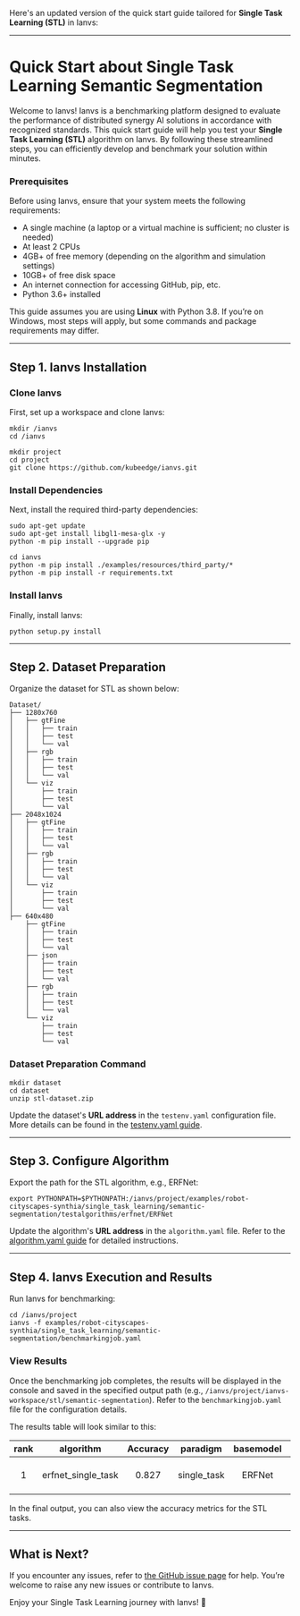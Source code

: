 Here's an updated version of the quick start guide tailored for **Single Task Learning (STL)** in Ianvs:

---

# Quick Start about Single Task Learning Semantic Segmentation

Welcome to Ianvs! Ianvs is a benchmarking platform designed to evaluate the performance of distributed synergy AI solutions in accordance with recognized standards. This quick start guide will help you test your **Single Task Learning (STL)** algorithm on Ianvs. By following these streamlined steps, you can efficiently develop and benchmark your solution within minutes.

### **Prerequisites**
Before using Ianvs, ensure that your system meets the following requirements:
- A single machine (a laptop or a virtual machine is sufficient; no cluster is needed)
- At least 2 CPUs
- 4GB+ of free memory (depending on the algorithm and simulation settings)
- 10GB+ of free disk space
- An internet connection for accessing GitHub, pip, etc.
- Python 3.6+ installed

This guide assumes you are using **Linux** with Python 3.8. If you’re on Windows, most steps will apply, but some commands and package requirements may differ.

---

## Step 1. Ianvs Installation

### Clone Ianvs
First, set up a workspace and clone Ianvs:
```shell
mkdir /ianvs
cd /ianvs

mkdir project
cd project
git clone https://github.com/kubeedge/ianvs.git
```

### Install Dependencies
Next, install the required third-party dependencies:
```shell
sudo apt-get update
sudo apt-get install libgl1-mesa-glx -y
python -m pip install --upgrade pip

cd ianvs
python -m pip install ./examples/resources/third_party/*
python -m pip install -r requirements.txt
```

### Install Ianvs
Finally, install Ianvs:
```shell
python setup.py install
```

---

## Step 2. Dataset Preparation

Organize the dataset for STL as shown below:

```plaintext
Dataset/
├── 1280x760
│   ├── gtFine
│   │   ├── train
│   │   ├── test
│   │   └── val
│   ├── rgb
│   │   ├── train
│   │   ├── test
│   │   └── val
│   └── viz
│       ├── train
│       ├── test
│       └── val
├── 2048x1024
│   ├── gtFine
│   │   ├── train
│   │   ├── test
│   │   └── val
│   ├── rgb
│   │   ├── train
│   │   ├── test
│   │   └── val
│   └── viz
│       ├── train
│       ├── test
│       └── val
├── 640x480
    ├── gtFine
    │   ├── train
    │   ├── test
    │   └── val
    ├── json
    │   ├── train
    │   ├── test
    │   └── val
    ├── rgb
    │   ├── train
    │   ├── test
    │   └── val
    └── viz
        ├── train
        ├── test
        └── val
```

### Dataset Preparation Command
```shell
mkdir dataset
cd dataset
unzip stl-dataset.zip
```

Update the dataset's **URL address** in the `testenv.yaml` configuration file. More details can be found in the [testenv.yaml guide](https://ianvs.readthedocs.io/en/latest/guides/how-to-test-algorithms.html#step-1-test-environment-preparation).

---

## Step 3. Configure Algorithm

Export the path for the STL algorithm, e.g., ERFNet:
```shell
export PYTHONPATH=$PYTHONPATH:/ianvs/project/examples/robot-cityscapes-synthia/single_task_learning/semantic-segmentation/testalgorithms/erfnet/ERFNet
```

Update the algorithm's **URL address** in the `algorithm.yaml` file. Refer to the [algorithm.yaml guide](https://ianvs.readthedocs.io/en/latest/guides/how-to-test-algorithms.html#step-1-test-environment-preparation) for detailed instructions.

---

## Step 4. Ianvs Execution and Results

Run Ianvs for benchmarking:
```shell
cd /ianvs/project
ianvs -f examples/robot-cityscapes-synthia/single_task_learning/semantic-segmentation/benchmarkingjob.yaml
```

### View Results
Once the benchmarking job completes, the results will be displayed in the console and saved in the specified output path (e.g., `/ianvs/project/ianvs-workspace/stl/semantic-segmentation`). Refer to the `benchmarkingjob.yaml` file for the configuration details.

The results table will look similar to this:

| rank |       algorithm       |   Accuracy   | paradigm  | basemodel | learning_rate | epochs |   dataset_origin   |         time        |                              url                              |
|:----:|:---------------------:|:------------:|:---------:|:---------:|:-------------:|:------:|:------------------:|:-------------------:|:------------------------------------------------------------:|
|  1   | erfnet_single_task    |     0.827    | single_task | ERFNet   |     0.0001    |   10   |      Cityscapes    | 2024-11-23 12:00:00 | ./ianvs-workspace/stl/semantic-segmentation/job/erfnet_stl/3a8c73ba |

In the final output, you can also view the accuracy metrics for the STL tasks.

---

## What is Next?

If you encounter any issues, refer to [the GitHub issue page](https://github.com/kubeedge/ianvs/issues) for help. You’re welcome to raise any new issues or contribute to Ianvs.

Enjoy your Single Task Learning journey with Ianvs! 🚀
